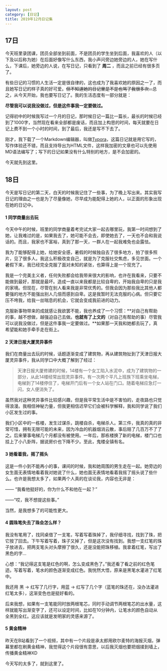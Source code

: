 ```yaml
---
layout: post
category: [日记]
title: 2019年12月日记集
---
```


## 17日

今天班里录团课，团员全部坐到前面，不是团员的学生坐到后面，我喜欢的人（以下及以后称为她）在后面好像写什么东西，我小声问旁边她旁边的人，她在写什么，下课后，她旁边的人说，在写日记，只看到了 **周二** ，而且之前已经有很多页了。

有些日记的习惯的人生活一定是很自律的，这也成为了我喜欢她的原因之一了，而且她写日记的样子真的好可爱。~~但不知道她的日记里是不是也骂了我很多次...~~总之，从今天开始，我也要写日记了。我的生活态度有一部分就是：

**尽管我可以说我没做过，但是这件事我一定要做过。**

记得初中的时候我写过一个月的日记，那时候日记一篇比一篇长，最长的时候已经到了1000字，当然现在看来全部都是废话，而且加上构思的时间，每天就要在日记上费不到一个小时的时间，到了最后，我还是写不下去了。

刚才，我下载了一个Markdown编辑器，叫做[Typora](https://typora.io/)，这篇日记就是用它写的，写作体验还不错，而且支持导出为HTML文件，这样我加密的文章也可以先使用MD语法编写了；写下的日记如果没有什么特别的地方，是不会加密的。

今天就先到这里。

## 18日

今天是写日记的第二天，白天的时候我记住了一些事，为了晚上写出来。其实我写日记的理由之一也是为了尽量像她，尽早成为能配得上她的人，以正面的形象出现在她的日记中。

#### 1 同学商量出去玩

今天中午的时候，班里的同学商量着考完试大家一起去哪里玩，我第一时间想到了她，让我难过的是，如果我去了，她可能不会去，即使她去了，一天也不会和我说话的。而且，我家也不富裕，真到了那一天，一群人在一起我难免也会露怯。

我为了能够配得上她，给她安全感，暑假的时候独自去了很多地方，拍了很多照片，见了很多人。我这么积极改变自己，就是为了克服社交焦虑，多见世面。一个暑假下来，我已经完全克服了面对未知的紧张，也算得上是一个现充了。

我是一个完美主义者，任何失败都会给我带来很大的影响，也许在我看来，只要不能做到最好，那就是最坏。造成一直以来我都是比较自卑的，开始我自卑的只是我的家境。但现在，尽管在别人看来我是非常优秀的。但我会因为那些我比其他人都要强的地方不能强出别人几倍而感到自卑。这是我暂时无法克服的心病。但只要它压不垮我，给我一丝喘息的机会，它就会变成我前进的动力。

克服新事物带来的成就感让我欲罢不能，我也养成了一个习惯：**对自己有帮助的事，越不想做，越强迫自己去做。**也就有了上文的**（对自己有帮助的事）尽管我可以说我没做过，但是这件事我一定要做过。**如果那一天我和她都去玩了，真希望能和她手牵手走在街上。

#### 2 天津日报大厦灵异事件

我们在商量出去玩的时候，话题逐渐变成了建筑物，再从建筑物扯到了天津日报大厦灵异事件，我从同学口中大概了解到了经过：

> 天津日报大厦修建的时候，14楼有一个女工陷入水泥中，成为了建筑物的一部分，从此14楼经常出现灵异事件。有一次两个平凡上班族下班乘坐电梯，电梯到了14楼停住了，电梯开门后有一个女人站在门口。随着电梯应急灯一闪，女人便消失了。

虽然我对这种灵异事件比较感兴趣，但是我平常生活中是不害怕的，走夜路也只觉得浪漫。我相信神秘力量，但我更相信迟早它们会被科学解释，我和同学说了我们小区发生过的事。

我们小区中的一栋楼，发生过谋杀，跳楼自杀，电梯杀人。第三件，我真的真的非常可惜，拥有无限可能的未来，因为冷血的机器烟消云散，事后赔了几百万不了了之。后来肇事电梯几个月都没有被使用。一年后，那栋楼换了新的电梯，楼门口也挂上了小八卦阵，据说房价也下降不少。至此，鬼楼全镇有名。

#### 3 她看着我，摇了摇头

这是一件小到不能再小的事，课间的时候，我和她周围的男生走在一起。她旁边的女生面无表情地看着我对她说了什么，她也面无表情地看着我摇了摇头说了些什么。也许是我想太多了，如果两个人真的在谈论我，内容也无非是：

—— “我看他挺好的，你为什么不和他在一起？”

——“哎，我不想提这些事。”

当然，是我想多了的可能性更大。

#### 4 圆珠笔失去了珠会怎么样？

我没有笔用了，找同桌借了一支笔，写着写着珠掉了，我仔细寻找，找到了珠，把它按了回去。下午写着写着，珠子又掉了，但是这次没有找到。我想一支红笔的珠子放进去，把两支笔头对头摩擦了很久，还是没能把珠移植。我拿着红笔，写出了黑色的字... 

心想：“我记得这支笔是红色的啊，怎么变成黑色了。”我还看了看之前的红色笔迹。写着写着，笔水的颜色逐渐变成红色。我恍然大悟，原来是黑笔水灌进了红笔中。

我还用 黑 → 红写了几行字，用蓝 → 红写了几个字（蓝笔的珠还在，没办法灌进红笔太多），这渐变色也是挺好看的。

后来我想，如果有一支笔能同时放两根笔芯，同时手动调节两根笔芯的出水量，这样就能写出渐变字了，还可以设定时间，比如在10分钟内，让笔水的颜色自动从全黑到全红。这应该就是发明家的灵感来源了。

#### 5 黄金精神

昨天在B站看到了一个视频，其中有一个片段是承太郎用欧尔麦特的海报灭烟，弹幕里都在刷黄金精神，我觉得这个片段很有意思，以后我灭烟也要把烟揉到墙上，传播黄金精神XD

今天写的太多了，就到这里了。